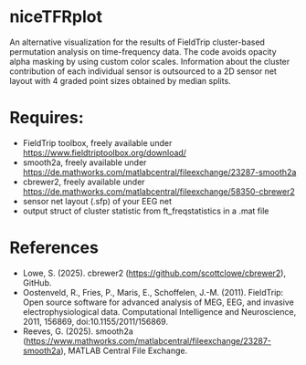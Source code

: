 # niceTFRplot
An alternative visualization for the results of FieldTrip cluster-based permutation analysis on time-frequency data. The code avoids opacity alpha masking by using custom color scales. Information about the cluster contribution of each individual sensor is outsourced to a 2D sensor net layout with 4 graded point sizes obtained by median splits.

# Requires:
- FieldTrip toolbox, freely available under https://www.fieldtriptoolbox.org/download/
- smooth2a, freely available under https://de.mathworks.com/matlabcentral/fileexchange/23287-smooth2a 
- cbrewer2, freely available under https://de.mathworks.com/matlabcentral/fileexchange/58350-cbrewer2
- sensor net layout (.sfp) of your EEG net
- output struct of cluster statistic from ft_freqstatistics in a .mat file


# References
- Lowe, S. (2025). cbrewer2 (https://github.com/scottclowe/cbrewer2), GitHub.
- Oostenveld, R., Fries, P., Maris, E., Schoffelen, J.-M. (2011). FieldTrip: Open source software for advanced analysis of MEG, EEG, and invasive electrophysiological data. Computational Intelligence and Neuroscience, 2011, 156869, doi:10.1155/2011/156869.
- Reeves, G. (2025). smooth2a (https://www.mathworks.com/matlabcentral/fileexchange/23287-smooth2a), MATLAB Central File Exchange.

